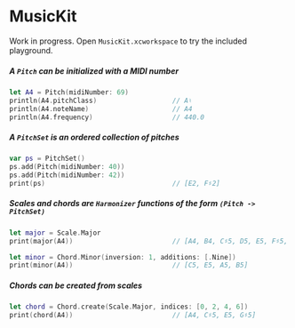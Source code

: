 # MusicKit

Work in progress. Open `MusicKit.xcworkspace` to try the included playground.

##### A `Pitch` can be initialized with a MIDI number
```Swift
let A4 = Pitch(midiNumber: 69)
println(A4.pitchClass)                   // A♮
println(A4.noteName)                     // A4
println(A4.frequency)                    // 440.0
```

##### A `PitchSet` is an ordered collection of pitches
```Swift
var ps = PitchSet()
ps.add(Pitch(midiNumber: 40))
ps.add(Pitch(midiNumber: 42))
print(ps)                                // [E2, F♯2]
```

##### Scales and chords are `Harmonizer` functions of the form `(Pitch -> PitchSet)`
```Swift
let major = Scale.Major
print(major(A4))                         // [A4, B4, C♯5, D5, E5, F♯5, G♯5]

let minor = Chord.Minor(inversion: 1, additions: [.Nine])
print(minor(A4))                         // [C5, E5, A5, B5]
```

##### Chords can be created from scales
```Swift
let chord = Chord.create(Scale.Major, indices: [0, 2, 4, 6])
print(chord(A4))                         // [A4, C♯5, E5, G♯5]
```
